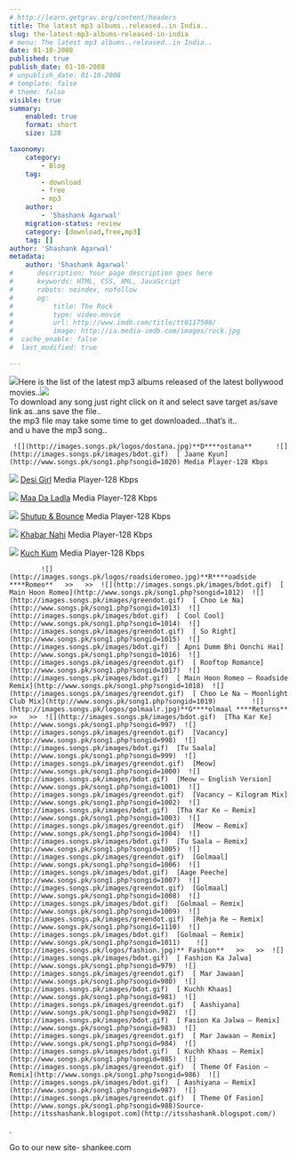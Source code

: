 ```yaml
---
# http://learn.getgrav.org/content/headers
title: The latest mp3 albums..released..in India..
slug: the-latest-mp3-albums-released-in-india
# menu: The latest mp3 albums..released..in India..
date: 01-10-2008
published: true
publish_date: 01-10-2008
# unpublish_date: 01-10-2008
# template: false
# theme: false
visible: true
summary:
    enabled: true
    format: short
    size: 128

taxonomy:
    category:
        - Blog
    tag:
        - download
        - free
        - mp3
    author:
        - 'Shashank Agarwal'
    migration-status: review
    category: [download,free,mp3]
    tag: []
author: 'Shashank Agarwal'
metadata:
    author: 'Shashank Agarwal'
#      description: Your page description goes here
#      keywords: HTML, CSS, XML, JavaScript
#      robots: noindex, nofollow
#      og:
#          title: The Rock
#          type: video.movie
#          url: http://www.imdb.com/title/tt0117500/
#          image: http://ia.media-imdb.com/images/rock.jpg
#  cache_enable: false
#  last_modified: true

---
```


[![](http://1.bp.blogspot.com/_V2JZuLkPrjQ/SOM2UgQ9SvI/AAAAAAAADgM/5sSeuEYRBmc/s320/itunes-logo.jpg)](http://1.bp.blogspot.com/_V2JZuLkPrjQ/SOM2UgQ9SvI/AAAAAAAADgM/5sSeuEYRBmc/s1600-h/itunes-logo.jpg)Here is the list of the latest mp3 albums released of the latest bollywood movies..[![](http://2.bp.blogspot.com/_V2JZuLkPrjQ/SOM2Uq_ypII/AAAAAAAADgU/K13QnRmU1rU/s320/music_symbol.jpg)](http://2.bp.blogspot.com/_V2JZuLkPrjQ/SOM2Uq_ypII/AAAAAAAADgU/K13QnRmU1rU/s1600-h/music_symbol.jpg)  
To download any song just right click on it and select save target as/save link as..ans save the file..  
the mp3 file may take some time to get downloaded…that’s it..  
and u have the mp3 song..

     ![](http://images.songs.pk/logos/dostana.jpg)**D****ostana**      ![](http://images.songs.pk/images/bdot.gif)  [ Jaane Kyun](http://www.songs.pk/song1.php?songid=1020) Media Player-128 Kbps

   ![](http://images.songs.pk/images/greendot.gif)  [ Desi Girl](http://www.songs.pk/song1.php?songid=1021) Media Player-128 Kbps

   ![](http://images.songs.pk/images/bdot.gif)  [ Maa Da Ladla](http://www.songs.pk/song1.php?songid=1022) Media Player-128 Kbps

   ![](http://images.songs.pk/images/greendot.gif)  [ Shutup & Bounce](http://www.songs.pk/song1.php?songid=1023) Media Player-128 Kbps

   ![](http://images.songs.pk/images/bdot.gif)  [ Khabar Nahi](http://www.songs.pk/song1.php?songid=1024) Media Player-128 Kbps

   ![](http://images.songs.pk/images/greendot.gif)  [ Kuch Kum](http://www.songs.pk/song1.php?songid=1025) Media Player-128 Kbps

            ![](http://images.songs.pk/logos/roadsideromeo.jpg)**R****oadside ****Romeo**   >>   >>  ![](http://images.songs.pk/images/bdot.gif)  [ Main Hoon Romeo](http://www.songs.pk/song1.php?songid=1012)  ![](http://images.songs.pk/images/greendot.gif)  [ Choo Le Na](http://www.songs.pk/song1.php?songid=1013)  ![](http://images.songs.pk/images/bdot.gif)  [ Cool Cool](http://www.songs.pk/song1.php?songid=1014)  ![](http://images.songs.pk/images/greendot.gif)  [ So Right](http://www.songs.pk/song1.php?songid=1015)  ![](http://images.songs.pk/images/bdot.gif)  [ Apni Dumm Bhi Oonchi Hai](http://www.songs.pk/song1.php?songid=1016)  ![](http://images.songs.pk/images/greendot.gif)  [ Rooftop Romance](http://www.songs.pk/song1.php?songid=1017)  ![](http://images.songs.pk/images/bdot.gif)  [ Main Hoon Romeo – Roadside Remix](http://www.songs.pk/song1.php?songid=1018)  ![](http://images.songs.pk/images/greendot.gif)  [ Choo Le Na – Moonlight Club Mix](http://www.songs.pk/song1.php?songid=1019)         ![](http://images.songs.pk/logos/golmaalr.jpg)**G****olmaal ****Returns**   >>   >>  ![](http://images.songs.pk/images/bdot.gif)  [Tha Kar Ke](http://www.songs.pk/song1.php?songid=997)  ![](http://images.songs.pk/images/greendot.gif)  [Vacancy](http://www.songs.pk/song1.php?songid=998)  ![](http://images.songs.pk/images/bdot.gif)  [Tu Saala](http://www.songs.pk/song1.php?songid=999)  ![](http://images.songs.pk/images/greendot.gif)  [Meow](http://www.songs.pk/song1.php?songid=1000)  ![](http://images.songs.pk/images/bdot.gif)  [Meow – English Version](http://www.songs.pk/song1.php?songid=1001)  ![](http://images.songs.pk/images/greendot.gif)  [Vacancy – Kilogram Mix](http://www.songs.pk/song1.php?songid=1002)  ![](http://images.songs.pk/images/bdot.gif)  [Tha Kar Ke – Remix](http://www.songs.pk/song1.php?songid=1003)  ![](http://images.songs.pk/images/greendot.gif)  [Meow – Remix](http://www.songs.pk/song1.php?songid=1004)  ![](http://images.songs.pk/images/bdot.gif)  [Tu Saala – Remix](http://www.songs.pk/song1.php?songid=1005)  ![](http://images.songs.pk/images/greendot.gif)  [Golmaal](http://www.songs.pk/song1.php?songid=1006)  ![](http://images.songs.pk/images/bdot.gif)  [Aage Peeche](http://www.songs.pk/song1.php?songid=1007)  ![](http://images.songs.pk/images/greendot.gif)  [Golmaal](http://www.songs.pk/song1.php?songid=1008)  ![](http://images.songs.pk/images/bdot.gif)  [Golmaal – Remix](http://www.songs.pk/song1.php?songid=1009)  ![](http://images.songs.pk/images/greendot.gif)  [Rehja Re – Remix](http://www.songs.pk/song1.php?songid=1110)  ![](http://images.songs.pk/images/bdot.gif)  [Golmaal – Remix](http://www.songs.pk/song1.php?songid=1011)    ![](http://images.songs.pk/logos/fashion.jpg)** Fashion**   >>   >>  ![](http://images.songs.pk/images/bdot.gif)  [ Fashion Ka Jalwa](http://www.songs.pk/song1.php?songid=979)  ![](http://images.songs.pk/images/greendot.gif)  [ Mar Jawaan](http://www.songs.pk/song1.php?songid=980)  ![](http://images.songs.pk/images/bdot.gif)  [ Kuchh Khaas](http://www.songs.pk/song1.php?songid=981)  ![](http://images.songs.pk/images/greendot.gif)  [ Aashiyana](http://www.songs.pk/song1.php?songid=982)  ![](http://images.songs.pk/images/bdot.gif)  [ Fasion Ka Jalwa – Remix](http://www.songs.pk/song1.php?songid=983)  ![](http://images.songs.pk/images/greendot.gif)  [ Mar Jawaan – Remix](http://www.songs.pk/song1.php?songid=984)  ![](http://images.songs.pk/images/bdot.gif)  [ Kuchh Khaas – Remix](http://www.songs.pk/song1.php?songid=985)  ![](http://images.songs.pk/images/greendot.gif)  [ Theme Of Fasion – Remix](http://www.songs.pk/song1.php?songid=986)  ![](http://images.songs.pk/images/bdot.gif)  [ Aashiyana – Remix](http://www.songs.pk/song1.php?songid=987)  ![](http://images.songs.pk/images/greendot.gif)  [ Theme Of Fasion](http://www.songs.pk/song1.php?songid=988)Source- [http://itsshashank.blogspot.com](http://itsshashank.blogspot.com/)

.

Go to our new site- shankee.com
